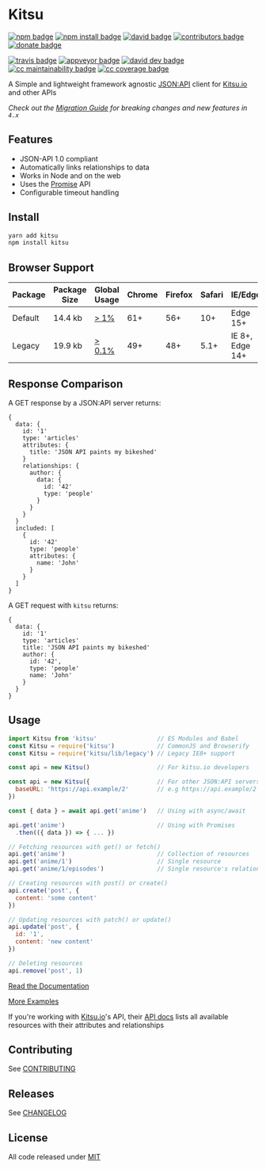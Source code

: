 # Kitsu

[![npm badge]][npm]
[![npm install badge]][npm]
[![david badge]][david]
[![contributors badge]][contributors]
[![donate badge]][donate]

[![travis badge]][travis]
[![appveyor badge]][appveyor]
[![david dev badge]][david dev]
[![cc maintainability badge]][cc maintainability]
[![cc coverage badge]][cc coverage]

A Simple and lightweight framework agnostic [JSON:API] client for [Kitsu.io] and other APIs

*Check out the [Migration Guide] for breaking changes and new features in `4.x`*

## Features

- JSON-API 1.0 compliant
- Automatically links relationships to data
- Works in Node and on the web
- Uses the [Promise] API
- Configurable timeout handling

## Install

```bash
yarn add kitsu
npm install kitsu
```

## Browser Support

| Package | Package<br> Size | Global<br> Usage | Chrome | Firefox | Safari | IE/Edge
| ------- | ---------------- | ---------------- | ------ | ------- | ------ | -------
| Default | 14.4 kb          | [> 1%]           | 61+    | 56+     | 10+    | Edge 15+
| Legacy  | 19.9 kb          | [> 0.1%]         | 49+    | 48+     | 5.1+   | IE 8+, Edge 14+

[> 1%]:http://browserl.ist/?q=%3E1%25%2C+not+ie+%3C%3D+11%2C+not+ie_mob+%3C%3D+11
[> 0.1%]:http://browserl.ist/?q=%3E0.1%25

## Response Comparison

A GET response by a JSON:API server returns:

```json5
{
  data: {
    id: '1'
    type: 'articles'
    attributes: {
      title: 'JSON API paints my bikeshed'
    }
    relationships: {
      author: {
        data: {
          id: '42'
          type: 'people'
        }
      }
    }
  }
  included: [
    {
      id: '42'
      type: 'people'
      attributes: {
        name: 'John'
      }
    }
  ]
}
```

A GET request with `kitsu` returns:
```json5
{
  data: {
    id: '1'
    type: 'articles'
    title: 'JSON API paints my bikeshed'
    author: {
      id: '42',
      type: 'people'
      name: 'John'
    }
  }
}
```

## Usage

```javascript
import Kitsu from 'kitsu'                 // ES Modules and Babel
const Kitsu = require('kitsu')            // CommonJS and Browserify
const Kitsu = require('kitsu/lib/legacy') // Legacy IE8+ support

const api = new Kitsu()                   // For kitsu.io developers

const api = new Kitsu({                   // For other JSON:API servers
  baseURL: 'https://api.example/2'        // e.g https://api.example/2
})

const { data } = await api.get('anime')   // Using with async/await

api.get('anime')                          // Using with Promises
  .then(({ data }) => { ... })

// Fetching resources with get() or fetch()
api.get('anime')                          // Collection of resources
api.get('anime/1')                        // Single resource
api.get('anime/1/episodes')               // Single resource's relationship

// Creating resources with post() or create()
api.create('post', {
  content: 'some content'
})

// Updating resources with patch() or update()
api.update('post', {
  id: '1',
  content: 'new content'
})

// Deleting resources
api.remove('post', 1)
```

[Read the Documentation]

[More Examples]

If you're working with [Kitsu.io]'s API, their [API docs][Kitsu.io API Docs] lists all available resources with their attributes and relationships

## Contributing

See [CONTRIBUTING]

## Releases

See [CHANGELOG]

## License

All code released under [MIT]

[Kitsu.io]:https://kitsu.io
[JSON:API]:http://jsonapi.org
[Promise]:https://developer.mozilla.org/en-US/docs/Web/JavaScript/Guide/Using_promises
[More Examples]:https://github.com/wopian/kitsu/tree/master/example
[Read the Documentation]:https://github.com/wopian/kitsu/blob/v4.0.1/DOCS.md
[Kitsu.io API Docs]:https://kitsu.docs.apiary.io

[Migration Guide]:https://github.com/wopian/kitsu/blob/master/MIGRATING.md
[CHANGELOG]:https://github.com/wopian/kitsu-inactivity-pruner/blob/master/CHANGELOG.md
[CONTRIBUTING]:https://github.com/wopian/kitsu-inactivity-pruner/blob/master/CONTRIBUTING.md
[MIT]:https://github.com/wopian/kitsu/blob/master/LICENSE.md

[npm]:https://www.npmjs.com/package/kitsu
[npm badge]:https://img.shields.io/npm/v/kitsu.svg?style=flat-square
[npm install badge]:https://img.shields.io/npm/dt/kitsu.svg?style=flat-square

[travis]:https://travis-ci.org/wopian/kitsu
[travis badge]:https://img.shields.io/travis/wopian/kitsu/master.svg?style=flat-square&label=linux%20%26%20macOS

[appveyor]:https://ci.appveyor.com/project/wopian/kitsu
[appveyor badge]:https://img.shields.io/appveyor/ci/wopian/kitsu/master.svg?style=flat-square&label=windows

[cc coverage]:https://codeclimate.com/github/wopian/kitsu/code
[cc coverage badge]:https://img.shields.io/codeclimate/c/wopian/kitsu.svg?style=flat-square
[cc maintainability]:https://codeclimate.com/github/wopian/kitsu
[cc maintainability badge]:https://img.shields.io/codeclimate/maintainability/wopian/kitsu.svg?style=flat-square

[david]:https://david-dm.org/wopian/kitsu
[david badge]:https://img.shields.io/david/wopian/kitsu.svg?style=flat-square
[david dev]:https://david-dm.org/wopian/kitsu?type=dev
[david dev badge]:https://img.shields.io/david/dev/wopian/kitsu.svg?style=flat-square

[contributors]:https://github.com/wopian/kitsu/graphs/contributors
[contributors badge]:https://img.shields.io/github/contributors/wopian/kitsu.svg?style=flat-square

[donate]:https://www.patreon.com/wopian
[donate badge]:https://img.shields.io/badge/patreon-donate-ff69b4.svg?style=flat-square
